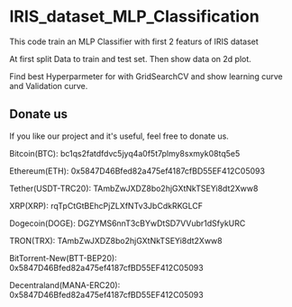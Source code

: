 # IRIS_dataset_MLP_Classification

This code train an MLP Classifier with first 2 featurs of IRIS dataset

At first split Data to train and test set. Then show data on 2d plot.

Find best Hyperparmeter for with GridSearchCV and show learning curve and Validation curve.

## Donate us
If you like our project and it's useful, feel free to donate us.

Bitcoin(BTC): bc1qs2fatdfdvc5jyq4a0f5t7plmy8sxmyk08tq5e5

Ethereum(ETH): 0x5847D46Bfed82a475ef4187cfBD55EF412C05093

Tether(USDT-TRC20): TAmbZwJXDZ8bo2hjGXtNkTSEYi8dt2Xww8

XRP(XRP): rqTpCtGtBEhcPjZLXfNTv3JbCdkRKGLCF

Dogecoin(DOGE): DGZYMS6nnT3cBYwDtSD7VVubr1dSfykURC

TRON(TRX): TAmbZwJXDZ8bo2hjGXtNkTSEYi8dt2Xww8

BitTorrent-New(BTT-BEP20): 0x5847D46Bfed82a475ef4187cfBD55EF412C05093

Decentraland(MANA-ERC20): 0x5847D46Bfed82a475ef4187cfBD55EF412C05093
